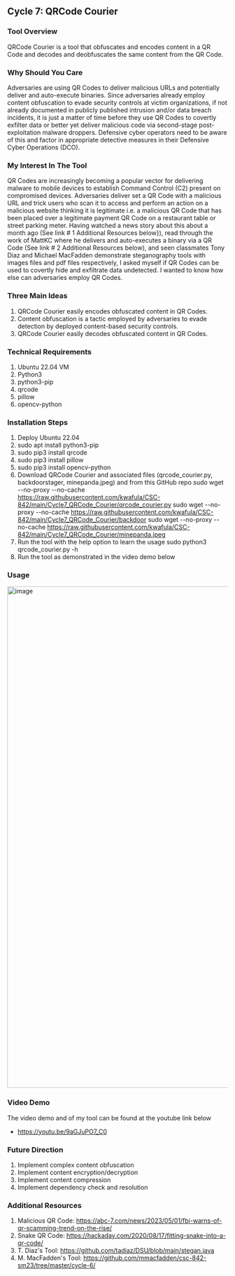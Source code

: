 ## Cycle 7: QRCode Courier
### Tool Overview 
QRCode Courier is a tool that obfuscates and encodes content in a QR Code and decodes and deobfuscates the same content from the QR Code.

### Why Should You Care 
Adversaries are using QR Codes to deliver malicious URLs and potentially deliver and auto-execute binaries. Since adversaries already employ content obfuscation to evade security controls at victim organizations, if not already documented in publicly published intrusion and/or data breach incidents, it is just a matter of time before they use QR Codes to covertly exfilter data or better yet deliver malicious code via second-stage post-exploitation malware droppers. Defensive cyber operators need to be aware of this and factor in appropriate detective measures in their  Defensive Cyber Operations (DCO).

### My Interest In The Tool
QR Codes are increasingly becoming a popular vector for delivering malware to mobile devices to establish Command Control (C2) present on compromised devices. Adversaries deliver set a QR Code with a malicious URL and trick users who scan it to access and perform an action on a malicious website thinking it is legitimate i.e. a malicious QR Code that has been placed over a legitimate payment QR Code on a restaurant table or street parking meter. Having watched a news story about this about a month ago (See link # 1 Additional Resources below}), read through the work of MattKC where he delivers and auto-executes a binary via a QR Code (See link # 2 Additional Resources below), and seen classmates Tony Diaz and Michael MacFadden demonstrate steganography tools with images files and pdf files respectively, I asked myself if QR Codes can be used to covertly hide and exfiltrate data undetected. I wanted to know how else can adversaries employ QR Codes.

### Three Main Ideas
1) QRCode Courier easily encodes obfuscated content in QR Codes.
2) Content obfuscation is a tactic employed by adversaries to evade detection by deployed content-based security controls.
3) QRCode Courier easily decodes obfuscated content in QR Codes.

### Technical Requirements
1) Ubuntu 22.04 VM
3) Python3
4) python3-pip
5) qrcode
6) pillow
7) opencv-python

### Installation Steps 
1) Deploy Ubuntu 22.04
2) sudo apt install python3-pip
3) sudo pip3 install qrcode
4) sudo pip3 install pillow
5) sudo pip3 install opencv-python
6) Download QRCode Courier and associated files (qrcode_courier.py, backdoorstager, minepanda.jpeg) and from this GitHub repo
   sudo wget --no-proxy --no-cache https://raw.githubusercontent.com/kwafula/CSC-842/main/Cycle7_QRCode_Courier/qrcode_courier.py
   sudo wget --no-proxy --no-cache https://raw.githubusercontent.com/kwafula/CSC-842/main/Cycle7_QRCode_Courier/backdoor
   sudo wget --no-proxy --no-cache https://raw.githubusercontent.com/kwafula/CSC-842/main/Cycle7_QRCode_Courier/minepanda.jpeg
8) Run the tool with the help option to learn the usage
   sudo python3 qrcode_courier.py -h
9) Run the tool as demonstrated in the video demo below

### Usage

<img width="1144" alt="image" src="https://github.com/kwafula/CSC-842/assets/95890992/67358333-24ae-4711-a459-747ffd66d9dc">

### Video Demo
The video demo and of my tool can be found at the youtube link below
   - https://youtu.be/9aGJuPO7_C0

### Future Direction 
1) Implement complex content obfuscation
2) Implement content encryption/decryption
3) Implement content compression
4) Implement dependency check and resolution

### Additional Resources
1) Malicious QR Code:      https://abc-7.com/news/2023/05/01/fbi-warns-of-qr-scamming-trend-on-the-rise/
2) Snake QR Code:          https://hackaday.com/2020/08/17/fitting-snake-into-a-qr-code/
3) T. Diaz's Tool:         https://github.com/tadiaz/DSU/blob/main/stegan.java
4) M. MacFadden's Tool:    https://github.com/mmacfadden/csc-842-sm23/tree/master/cycle-6/  
